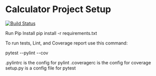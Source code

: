 # Calculator Project Setup
[![Build Status](https://app.travis-ci.com/Pritesh-Yadav/calc2.svg?branch=refractor)](https://app.travis-ci.com/Pritesh-Yadav/calc2)

Run Pip Install
pip install -r requirements.txt

To run tests, Lint, and Coverage report use this command:

pytest  --pylint --cov

.pylintrc is the config for pylint
.coveragerc is the config for coverage
setup.py is a config file for pytest

